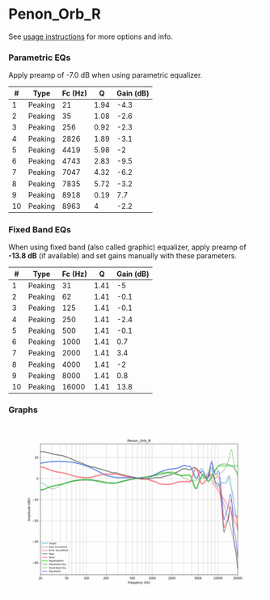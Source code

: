 # Penon_Orb_R
See [usage instructions](https://github.com/jaakkopasanen/AutoEq#usage) for more options and info.

### Parametric EQs
Apply preamp of -7.0 dB when using parametric equalizer.

|   # | Type    |   Fc (Hz) |    Q |   Gain (dB) |
|-----|---------|-----------|------|-------------|
|   1 | Peaking |        21 | 1.94 |        -4.3 |
|   2 | Peaking |        35 | 1.08 |        -2.6 |
|   3 | Peaking |       256 | 0.92 |        -2.3 |
|   4 | Peaking |      2826 | 1.89 |        -3.1 |
|   5 | Peaking |      4419 | 5.98 |        -2   |
|   6 | Peaking |      4743 | 2.83 |        -9.5 |
|   7 | Peaking |      7047 | 4.32 |        -6.2 |
|   8 | Peaking |      7835 | 5.72 |        -3.2 |
|   9 | Peaking |      8918 | 0.19 |         7.7 |
|  10 | Peaking |      8963 | 4    |        -2.2 |

### Fixed Band EQs
When using fixed band (also called graphic) equalizer, apply preamp of **-13.8 dB** (if available) and set gains manually with these parameters.

|   # | Type    |   Fc (Hz) |    Q |   Gain (dB) |
|-----|---------|-----------|------|-------------|
|   1 | Peaking |        31 | 1.41 |        -5   |
|   2 | Peaking |        62 | 1.41 |        -0.1 |
|   3 | Peaking |       125 | 1.41 |        -0.1 |
|   4 | Peaking |       250 | 1.41 |        -2.4 |
|   5 | Peaking |       500 | 1.41 |        -0.1 |
|   6 | Peaking |      1000 | 1.41 |         0.7 |
|   7 | Peaking |      2000 | 1.41 |         3.4 |
|   8 | Peaking |      4000 | 1.41 |        -2   |
|   9 | Peaking |      8000 | 1.41 |         0.8 |
|  10 | Peaking |     16000 | 1.41 |        13.8 |

### Graphs
![](./Penon_Orb_R.png)
